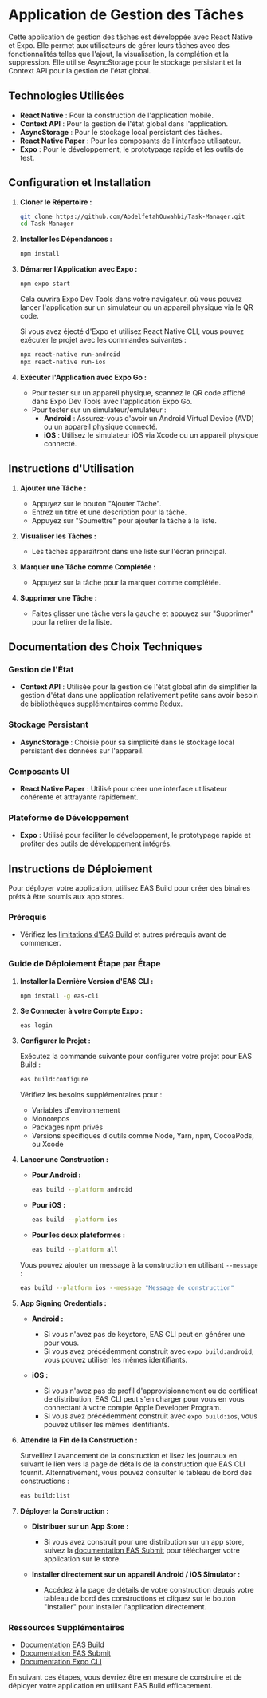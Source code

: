# Application de Gestion des Tâches

Cette application de gestion des tâches est développée avec React Native et Expo. Elle permet aux utilisateurs de gérer leurs tâches avec des fonctionnalités telles que l'ajout, la visualisation, la complétion et la suppression. Elle utilise AsyncStorage pour le stockage persistant et la Context API pour la gestion de l'état global.

## Technologies Utilisées

- **React Native** : Pour la construction de l'application mobile.
- **Context API** : Pour la gestion de l'état global dans l'application.
- **AsyncStorage** : Pour le stockage local persistant des tâches.
- **React Native Paper** : Pour les composants de l'interface utilisateur.
- **Expo** : Pour le développement, le prototypage rapide et les outils de test.

## Configuration et Installation

1. **Cloner le Répertoire :**

    ```sh
    git clone https://github.com/AbdelfetahOuwahbi/Task-Manager.git
    cd Task-Manager
    ```

2. **Installer les Dépendances :**

    ```sh
    npm install
    ```

3. **Démarrer l'Application avec Expo :**

    ```sh
    npm expo start
    ```

    Cela ouvrira Expo Dev Tools dans votre navigateur, où vous pouvez lancer l'application sur un simulateur ou un appareil physique via le QR code.

   Si vous avez éjecté d'Expo et utilisez React Native CLI, vous pouvez exécuter le projet avec les commandes suivantes :

   ```sh
   npx react-native run-android
   npx react-native run-ios
   ```

5. **Exécuter l'Application avec Expo Go :**

    - Pour tester sur un appareil physique, scannez le QR code affiché dans Expo Dev Tools avec l'application Expo Go.
    - Pour tester sur un simulateur/emulateur :
        - **Android** : Assurez-vous d'avoir un Android Virtual Device (AVD) ou un appareil physique connecté.
        - **iOS** : Utilisez le simulateur iOS via Xcode ou un appareil physique connecté.

## Instructions d'Utilisation

1. **Ajouter une Tâche :**
    - Appuyez sur le bouton "Ajouter Tâche".
    - Entrez un titre et une description pour la tâche.
    - Appuyez sur "Soumettre" pour ajouter la tâche à la liste.

2. **Visualiser les Tâches :**
    - Les tâches apparaîtront dans une liste sur l'écran principal.

3. **Marquer une Tâche comme Complétée :**
    - Appuyez sur la tâche pour la marquer comme complétée.

4. **Supprimer une Tâche :**
    - Faites glisser une tâche vers la gauche et appuyez sur "Supprimer" pour la retirer de la liste.
  
## Documentation des Choix Techniques

### Gestion de l'État

- **Context API** : Utilisée pour la gestion de l'état global afin de simplifier la gestion d'état dans une application relativement petite sans avoir besoin de bibliothèques supplémentaires comme Redux.

### Stockage Persistant

- **AsyncStorage** : Choisie pour sa simplicité dans le stockage local persistant des données sur l'appareil.

### Composants UI

- **React Native Paper** : Utilisé pour créer une interface utilisateur cohérente et attrayante rapidement.

### Plateforme de Développement

- **Expo** : Utilisé pour faciliter le développement, le prototypage rapide et profiter des outils de développement intégrés.

## Instructions de Déploiement

Pour déployer votre application, utilisez EAS Build pour créer des binaires prêts à être soumis aux app stores.

### Prérequis

- Vérifiez les [limitations d'EAS Build](https://docs.expo.dev/build-reference/limitations/) et autres prérequis avant de commencer.

### Guide de Déploiement Étape par Étape

1. **Installer la Dernière Version d'EAS CLI :**

    ```sh
    npm install -g eas-cli
    ```

2. **Se Connecter à votre Compte Expo :**

    ```sh
    eas login
    ```

3. **Configurer le Projet :**

    Exécutez la commande suivante pour configurer votre projet pour EAS Build :

    ```sh
    eas build:configure
    ```

    Vérifiez les besoins supplémentaires pour :
    - Variables d'environnement
    - Monorepos
    - Packages npm privés
    - Versions spécifiques d'outils comme Node, Yarn, npm, CocoaPods, ou Xcode

4. **Lancer une Construction :**

    - **Pour Android :**

        ```sh
        eas build --platform android
        ```

    - **Pour iOS :**

        ```sh
        eas build --platform ios
        ```

    - **Pour les deux plateformes :**

        ```sh
        eas build --platform all
        ```

    Vous pouvez ajouter un message à la construction en utilisant `--message` :

    ```sh
    eas build --platform ios --message "Message de construction"
    ```

5. **App Signing Credentials :**

    - **Android :**
        - Si vous n'avez pas de keystore, EAS CLI peut en générer une pour vous.
        - Si vous avez précédemment construit avec `expo build:android`, vous pouvez utiliser les mêmes identifiants.

    - **iOS :**
        - Si vous n'avez pas de profil d'approvisionnement ou de certificat de distribution, EAS CLI peut s'en charger pour vous en vous connectant à votre compte Apple Developer Program.
        - Si vous avez précédemment construit avec `expo build:ios`, vous pouvez utiliser les mêmes identifiants.

6. **Attendre la Fin de la Construction :**

    Surveillez l'avancement de la construction et lisez les journaux en suivant le lien vers la page de détails de la construction que EAS CLI fournit. Alternativement, vous pouvez consulter le tableau de bord des constructions :

    ```sh
    eas build:list
    ```

7. **Déployer la Construction :**

    - **Distribuer sur un App Store :**
        - Si vous avez construit pour une distribution sur un app store, suivez la [documentation EAS Submit](https://docs.expo.dev/submit/introduction/) pour télécharger votre application sur le store.

    - **Installer directement sur un appareil Android / iOS Simulator :**
        - Accédez à la page de détails de votre construction depuis votre tableau de bord des constructions et cliquez sur le bouton "Installer" pour installer l'application directement.

### Ressources Supplémentaires

- [Documentation EAS Build](https://docs.expo.dev/build/introduction/)
- [Documentation EAS Submit](https://docs.expo.dev/submit/introduction/)
- [Documentation Expo CLI](https://docs.expo.dev/workflow/expo-cli/)

En suivant ces étapes, vous devriez être en mesure de construire et de déployer votre application en utilisant EAS Build efficacement.
